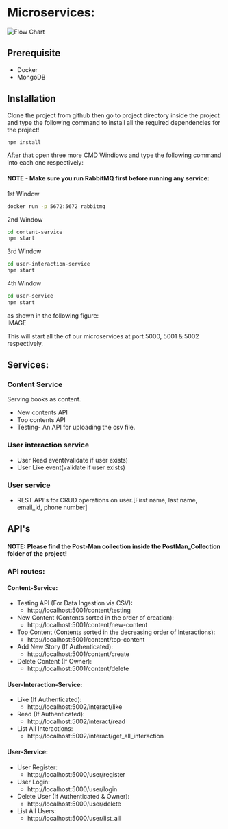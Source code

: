# Microservices:
![Flow Chart]()

## Prerequisite
- Docker
- MongoDB

## Installation

Clone the project from github then go to project directory inside the project and type the following command to install all the required dependencies for the project!

```bash
npm install
```
After that open three more CMD Windiows and type the following command into each one respectively:
#### NOTE - Make sure you run RabbitMQ first before running any service:
1st Window
```bash
docker run -p 5672:5672 rabbitmq
```
2nd Window
```bash
cd content-service
npm start
```
3rd Window
```bash
cd user-interaction-service
npm start
```
4th Window
```bash
cd user-service
npm start
```
as shown in the following figure: \
IMAGE

This will start all the of our microservices at port 5000, 5001 & 5002 respectively.

## Services:

### Content Service
Serving books as content.
- New contents API
- Top contents API
- Testing- An API for uploading the csv file.

### User interaction service
- User Read event(validate if user exists) 
- User Like event(validate if user exists)

### User service
- REST API's for CRUD operations on user.[First name, last name, email_id, phone number]

## API's

#### NOTE: Please find the Post-Man collection inside the PostMan_Collection folder of the project!

### API routes:
#### Content-Service:
- Testing API (For Data Ingestion via CSV):
    * http://localhost:5001/content/testing
- New Content (Contents sorted in the order of creation):
    * http://localhost:5001/content/new-content
- Top Content (Contents sorted in the decreasing order of Interactions):
    * http://localhost:5001/content/top-content
- Add New Story (If Authenticated):
    * http://localhost:5001/content/create
- Delete Content (If Owner):
    * http://localhost:5001/content/delete

#### User-Interaction-Service:
- Like (If Authenticated):
    * http://localhost:5002/interact/like
- Read (If Authenticated):
    * http://localhost:5002/interact/read
- List All Interactions:
    * http://localhost:5002/interact/get_all_interaction

#### User-Service:
- User Register:
    * http://localhost:5000/user/register
- User Login:
    * http://localhost:5000/user/login
- Delete User (If Authenticated & Owner):
    * http://localhost:5000/user/delete
- List All Users:
    * http://localhost:5000/user/list_all